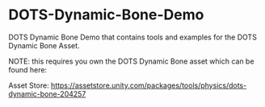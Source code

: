 # DOTS-Dynamic-Bone-Demo
DOTS Dynamic Bone Demo that contains tools and examples for the DOTS Dynamic Bone Asset.

NOTE: this requires you own the DOTS Dynamic Bone asset which can be found here:

Asset Store: https://assetstore.unity.com/packages/tools/physics/dots-dynamic-bone-204257
